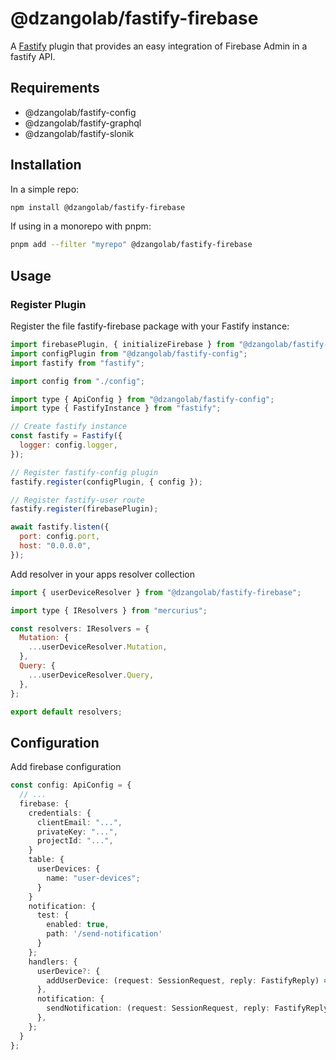 # @dzangolab/fastify-firebase

A [Fastify](https://github.com/fastify/fastify) plugin that provides an easy integration of Firebase Admin in a fastify API.

## Requirements

- @dzangolab/fastify-config
- @dzangolab/fastify-graphql
- @dzangolab/fastify-slonik

## Installation

In a simple repo:

```bash
npm install @dzangolab/fastify-firebase
```

If using in a monorepo with pnpm:

```bash
pnpm add --filter "myrepo" @dzangolab/fastify-firebase
```

## Usage

### Register Plugin
Register the file fastify-firebase package with your Fastify instance:
```javascript
import firebasePlugin, { initializeFirebase } from "@dzangolab/fastify-firebase";
import configPlugin from "@dzangolab/fastify-config";
import fastify from "fastify";

import config from "./config";

import type { ApiConfig } from "@dzangolab/fastify-config";
import type { FastifyInstance } from "fastify";

// Create fastify instance
const fastify = Fastify({
  logger: config.logger,
});

// Register fastify-config plugin
fastify.register(configPlugin, { config });

// Register fastify-user route
fastify.register(firebasePlugin);

await fastify.listen({
  port: config.port,
  host: "0.0.0.0",
});
```

Add resolver in your apps resolver collection

```javascript
import { userDeviceResolver } from "@dzangolab/fastify-firebase";

import type { IResolvers } from "mercurius";

const resolvers: IResolvers = {
  Mutation: {
    ...userDeviceResolver.Mutation,
  },
  Query: {
    ...userDeviceResolver.Query,
  },
};

export default resolvers;
```

## Configuration
Add firebase configuration
```typescript
const config: ApiConfig = {
  // ...
  firebase: {
    credentials: {
      clientEmail: "...",
      privateKey: "...",
      projectId: "...",
    }
    table: {
      userDevices: {
        name: "user-devices";
      }
    }
    notification: {
      test: {
        enabled: true,
        path: '/send-notification'
      }
    };
    handlers: {
      userDevice?: {
        addUserDevice: (request: SessionRequest, reply: FastifyReply) => Promise<void>
      },
      notification: {
        sendNotification: (request: SessionRequest, reply: FastifyReply) => Promise<void>
      },
    };
  }
};
```
